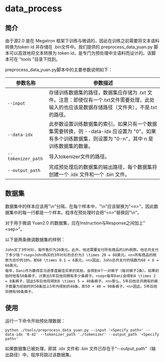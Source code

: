 # data\_process

## 简介

由于源2.0 是在 Megatron 框架下训练与微调的，因此在训练之前需要将文本语料转换为token id 并存储在 .bin文件中。我们提供的 preprocess\_data\_yuan.py 脚本可以高效地将文本转换为 token id，是专门为预处理中文语料而设计的。该脚本可在 "tools "目录下找到。

preprocess\_data\_yuan.py脚本中的主要参数说明如下：

| 参数名称               | 参数描述                                                                                    |
| ------------------ | --------------------------------------------------------------------------------------- |
| `--input`          | 存储训练数据集的路径，数据集应存储为 .txt 文件。注意：即使仅有一个.txt文件需要处理，此处输入的也应该是数据存储路径（文件夹），不是.txt的路径。          |
| `--data-idx`       | 此参数设置训练数据集的索引。如果只有一个数据集需要转换，则 --data-idx 应设置为 "0"。如果有多个训练数据集，则设置为 "0-n"，其中 n 是训练数据集的数量。 |
| `--tokenizer_path` | 导入tokenizer文件的路径。                                                                       |
| `--output_path`    | 完成预处理后的数据集的输出路径，每个数据集将创建一个 .idx 文件和一个 .bin 文件。                                          |



## 数据集

数据集中的样本应该用"\n"分隔，在每个样本中，"\n"应该替换为"\<n>"，因此数据集中的每一行都是一个样本。程序在预处理时会把"\<n>"替换回"\n"。

对于用于微调 Yuan2.0 的数据集，应在Instruction与Response之间加上"\<sep>"。

以下是两条微调数据集的样例：

```text
John买了3件衬衫，每件售价为20美元。此外，他还需要支付所有商品的10%税款。他总共支付了多少钱？<sep>John购买的3件衬衫的总价为3 \times 20 = 60美元。<n>所有商品的税款为总价的10%，即60 \times 0.1 = 6美元。<n>因此，John总共支付的钱数为60 + 6 = 66美元。
每年，Dani作为赢得亚马逊季度最佳买家的奖励，会得到4个一对裤子（每对裤子2条）。如果初始时他有50条裤子，计算出5年后他将拥有多少条裤子。<sep>每年Dani会得到4 \times 2 = 8条裤子，因此5年后他将得到8 \times 5 = 40条裤子。<n>那么，5年后他总共拥有的裤子数量为初始时的50条加上5年内得到的40条，即50 + 40 = 90条裤子。<n>因此，5年后他将拥有90条裤子。
```



## 使用

运行一下命令开始预处理数据：

```text
python ./tools/preprocess_data_yuan.py --input '<Specify path>' --data-idx '0-42' --tokenizer_path './tokenizer' --output_path '<Specify path>'
```

如果数据集已被处理，即其 .idx 文件和 .bin 文件已存在于"--output\_path"（输出路径）中，程序将跳过该数据集。

